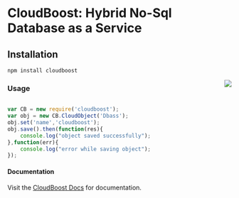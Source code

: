 # CloudBoost: Hybrid No-Sql Database as a Service

## Installation
```
npm install cloudboost
```
<img align="right" src="https://cloud.githubusercontent.com/assets/5427704/7723971/bf689f5c-ff0a-11e4-9603-bf20ae669730.png">

### Usage

``` js

var CB = new require('cloudboost');
var obj = new CB.CloudObject('Dbass');
obj.set('name','cloudboost');
obj.save().then(function(res){
    console.log("object saved successfully");
},function(err){
    console.log("error while saving object");
});
```
#### Documentation

Visit the [CloudBoost Docs](http://docs.cloudboost.io) for documentation.

